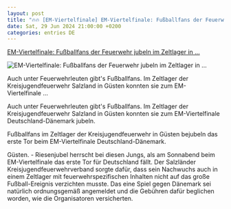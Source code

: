 ```yaml
---
layout: post
title: "🔥🔥 [EM-Viertelfinale] EM-Viertelfinale: Fußballfans der Feuerwehr jubeln im Zeltlager in ..."
date: Sat, 29 Jun 2024 21:00:00 +0200
categories: entries DE
---
```

[EM-Viertelfinale: Fußballfans der Feuerwehr jubeln im Zeltlager in ...](https://www.volksstimme.de/lokal/stassfurt/fussballfans-der-feuerwehr-jubeln-im-zeltlager-in-gusten-3873076)

![EM-Viertelfinale: Fußballfans der Feuerwehr jubeln im Zeltlager in ...](https://bmg-images.forward-publishing.io/2024/06/30/d83a39c4-bc19-4d02-9d68-cdf39f671938.jpeg?rect=118%2C279%2C2543%2C1394&w=1024)

Auch unter Feuerwehrleuten gibt's Fußballfans. Im Zeltlager der Kreisjugendfeuerwehr Salzland in Güsten konnten sie zum EM-Viertelfinale ...

Auch unter Feuerwehrleuten gibt's Fußballfans. Im Zeltlager der Kreisjugendfeuerwehr Salzland in Güsten konnten sie zum EM-Viertelfinale Deutschland-Dänemark jubeln.

Fußballfans im Zeltlager der Kreisjugendfeuerwehr in Güsten bejubeln das erste Tor beim EM-Viertelfinale Deutschland-Dänemark.

Güsten. - Riesenjubel herrscht bei diesen Jungs, als am Sonnabend beim EM-Viertelfinale das erste Tor für Deutschland fällt. Der Salzländer Kreisjugendfeuerwehrverband sorgte dafür, dass sein Nachwuchs auch in einem Zeltlager mit feuerwehrspezifischen Inhalten nicht auf das große Fußball-Ereignis verzichten musste. Das eine Spiel gegen Dänemark sei natürlich ordnungsgemäß angemeldet und die Gebühren dafür beglichen worden, wie die Organisatoren versicherten.

